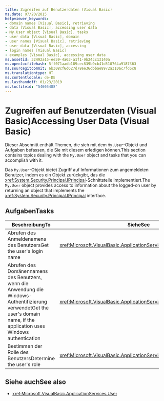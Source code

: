 ```yaml
---
title: Zugreifen auf Benutzerdaten (Visual Basic)
ms.date: 07/20/2015
helpviewer_keywords:
- domain names [Visual Basic], retrieving
- data [Visual Basic], accessing user data
- My.User object [Visual Basic], tasks
- user data [Visual Basic], domain
- user names [Visual Basic], retrieving
- user data [Visual Basic], accessing
- login names [Visual Basic]
- examples [Visual Basic], accessing user data
ms.assetid: 32492a15-ee59-4a63-a1f1-9b24cc13140a
ms.openlocfilehash: 5ff071aadb189cec839b9cb41d510764a9187363
ms.sourcegitcommit: 6b308cf6d627d78ee36dbbae8972a310ac7fd6c8
ms.translationtype: HT
ms.contentlocale: de-DE
ms.lasthandoff: 01/23/2019
ms.locfileid: "54605488"
---
```

# <a name="accessing-user-data-visual-basic"></a><span data-ttu-id="29095-102">Zugreifen auf Benutzerdaten (Visual Basic)</span><span class="sxs-lookup"><span data-stu-id="29095-102">Accessing User Data (Visual Basic)</span></span>
<span data-ttu-id="29095-103">Dieser Abschnitt enthält Themen, die sich mit dem `My.User`-Objekt und Aufgaben befassen, die Sie mit diesem erledigen können.</span><span class="sxs-lookup"><span data-stu-id="29095-103">This section contains topics dealing with the `My.User` object and tasks that you can accomplish with it.</span></span>  
  
 <span data-ttu-id="29095-104">Das `My.User`-Objekt bietet Zugriff auf Informationen zum angemeldeten Benutzer, indem es ein Objekt zurückgibt, das die <xref:System.Security.Principal.IPrincipal>-Schnittstelle implementiert.</span><span class="sxs-lookup"><span data-stu-id="29095-104">The `My.User` object provides access to information about the logged-on user by returning an object that implements the <xref:System.Security.Principal.IPrincipal> interface.</span></span>  
  
## <a name="tasks"></a><span data-ttu-id="29095-105">Aufgaben</span><span class="sxs-lookup"><span data-stu-id="29095-105">Tasks</span></span>  
  
|<span data-ttu-id="29095-106">Beschreibung</span><span class="sxs-lookup"><span data-stu-id="29095-106">To</span></span>|<span data-ttu-id="29095-107">Siehe</span><span class="sxs-lookup"><span data-stu-id="29095-107">See</span></span>|  
|--------|---------|  
|<span data-ttu-id="29095-108">Abrufen des Anmeldenamens des Benutzers</span><span class="sxs-lookup"><span data-stu-id="29095-108">Get the user's login name</span></span>|<xref:Microsoft.VisualBasic.ApplicationServices.User.Name%2A>|  
|<span data-ttu-id="29095-109">Abrufen des Domänennamens des Benutzers, wenn die Anwendung die Windows-Authentifizierung verwendet</span><span class="sxs-lookup"><span data-stu-id="29095-109">Get the user's domain name, if the application uses Windows authentication</span></span>|<xref:Microsoft.VisualBasic.ApplicationServices.User.CurrentPrincipal>|  
|<span data-ttu-id="29095-110">Bestimmen der Rolle des Benutzers</span><span class="sxs-lookup"><span data-stu-id="29095-110">Determine the user's role</span></span>|<xref:Microsoft.VisualBasic.ApplicationServices.User.IsInRole%2A>|  
  
## <a name="see-also"></a><span data-ttu-id="29095-111">Siehe auch</span><span class="sxs-lookup"><span data-stu-id="29095-111">See also</span></span>
- <xref:Microsoft.VisualBasic.ApplicationServices.User>
